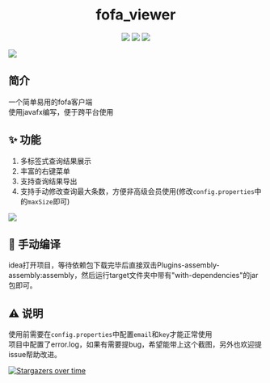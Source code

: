 <h1 align="center">fofa_viewer </h1>
<p align="center"> 
<img src="https://img.shields.io/badge/version-1.0.0-brightgreen">
<img src="https://img.shields.io/badge/author-f1ashine-orange">
<img src="https://img.shields.io/badge/WgpSec-%E7%8B%BC%E7%BB%84%E5%AE%89%E5%85%A8%E5%9B%A2%E9%98%9F-blue">
</p>



![](https://f1ashine.gitee.io/research_pic/fofa_viewer/ui.jpg)
##  简介
一个简单易用的fofa客户端  
使用javafx编写，便于跨平台使用
## :sparkles: 功能
1. 多标签式查询结果展示
2. 丰富的右键菜单
3. 支持查询结果导出
4. 支持手动修改查询最大条数，方便非高级会员使用(修改`config.properties`中的`maxSize`即可)

<img src="https://f1ashine.gitee.io/research_pic/fofa_viewer/contextMenu.png">

## :rocket: 手动编译
idea打开项目，等待依赖包下载完毕后直接双击Plugins-assembly-assembly:assembly，然后运行target文件夹中带有"with-dependencies"的jar包即可。

## ⚠️ 说明
使用前需要在`config.properties`中配置`email`和`key`才能正常使用  
项目中配置了error.log，如果有需要提bug，希望能带上这个截图，另外也欢迎提issue帮助改进。

[![Stargazers over time](https://starchart.cc/wgpsec/fofa_viewer.svg)](https://starchart.cc/wgpsec/fofa_viewer)


